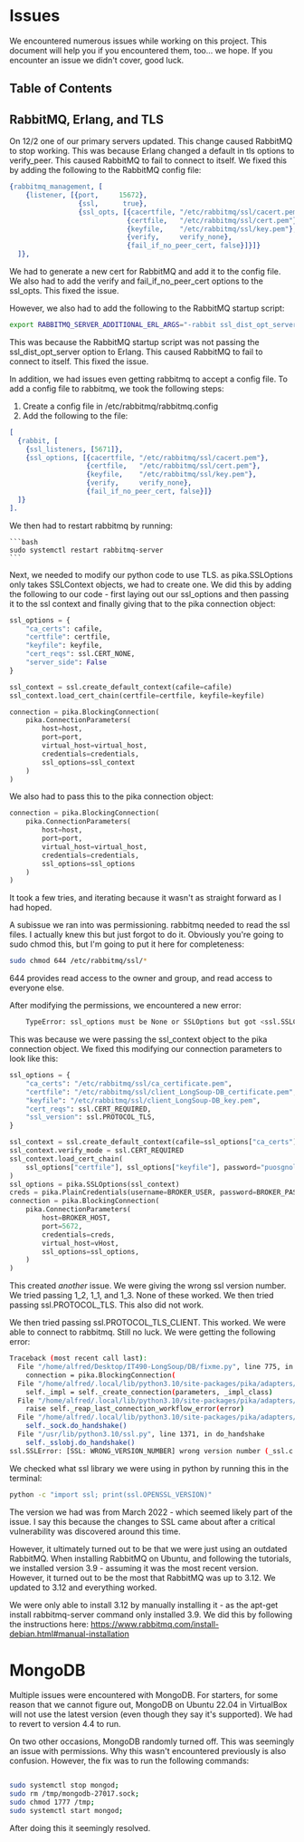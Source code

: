 # Issues

We encountered numerous issues while working on this project. This document will help you if you encountered them, too... we hope. If you encounter an issue we didn't cover, good luck.

## Table of Contents



## RabbitMQ, Erlang, and TLS

On 12/2 one of our primary servers updated. This change caused RabbitMQ to stop working. This was because Erlang changed a default in tls options to verify_peer. This caused RabbitMQ to fail to connect to itself. We fixed this by adding the following to the RabbitMQ config file:

```erlang
{rabbitmq_management, [
    {listener, [{port,     15672},
                 {ssl,      true},
                 {ssl_opts, [{cacertfile, "/etc/rabbitmq/ssl/cacert.pem"},
                             {certfile,   "/etc/rabbitmq/ssl/cert.pem"},
                             {keyfile,    "/etc/rabbitmq/ssl/key.pem"},
                             {verify,     verify_none},
                             {fail_if_no_peer_cert, false}]}]}
  ]},
```

We had to generate a new cert for RabbitMQ and add it to the config file. We also had to add the verify and fail_if_no_peer_cert options to the ssl_opts. This fixed the issue.

However, we also had to add the following to the RabbitMQ startup script:

```bash
export RABBITMQ_SERVER_ADDITIONAL_ERL_ARGS="-rabbit ssl_dist_opt_server verify_none"
```

This was because the RabbitMQ startup script was not passing the ssl_dist_opt_server option to Erlang. This caused RabbitMQ to fail to connect to itself. This fixed the issue.

In addition, we had issues even getting rabbitmq to accept a config file. To add a config file to rabbitmq, we took the following steps:

1. Create a config file in /etc/rabbitmq/rabbitmq.config
2. Add the following to the file:

```erlang
[
  {rabbit, [
    {ssl_listeners, [5671]},
    {ssl_options, [{cacertfile, "/etc/rabbitmq/ssl/cacert.pem"},
                   {certfile,   "/etc/rabbitmq/ssl/cert.pem"},
                   {keyfile,    "/etc/rabbitmq/ssl/key.pem"},
                   {verify,     verify_none},
                   {fail_if_no_peer_cert, false}]}
  ]}
].
```

We then had to restart rabbitmq by running:
    
    ```bash 
    sudo systemctl restart rabbitmq-server
    ```


Next, we needed to modify our python code to use TLS. as pika.SSLOptions only takes SSLContext objects, we had to create one. We did this by adding the following to our code - first laying out our ssl_options and then passing it to the ssl context and finally giving that to the pika connection object:

```python
ssl_options = {
    "ca_certs": cafile,
    "certfile": certfile,
    "keyfile": keyfile,
    "cert_reqs": ssl.CERT_NONE,
    "server_side": False
}

ssl_context = ssl.create_default_context(cafile=cafile)
ssl_context.load_cert_chain(certfile=certfile, keyfile=keyfile)

connection = pika.BlockingConnection(
    pika.ConnectionParameters(
        host=host,
        port=port,
        virtual_host=virtual_host,
        credentials=credentials,
        ssl_options=ssl_context
    )
)
```


We also had to pass this to the pika connection object:

```python
connection = pika.BlockingConnection(
    pika.ConnectionParameters(
        host=host,
        port=port,
        virtual_host=virtual_host,
        credentials=credentials,
        ssl_options=ssl_options
    )
)
```


It took a few tries, and iterating because it wasn't as straight forward as I had hoped.

A subissue we ran into was permissioning. rabbitmq needed to read the ssl files. I actually knew this but just forgot to do it. Obviously you're going to sudo chmod this, but I'm going to put it here for completeness:

```bash
sudo chmod 644 /etc/rabbitmq/ssl/*
```
644 provides read access to the owner and group, and read access to everyone else.


After modifying the permissions, we encountered a new error:
    
```bash
    TypeError: ssl_options must be None or SSLOptions but got <ssl.SSLContext object at 0x7f7ddeea8940>
```

This was because we were passing the ssl_context object to the pika connection object. We fixed this modifying our connection parameters to look like this:
    
```python
ssl_options = {
    "ca_certs": "/etc/rabbitmq/ssl/ca_certificate.pem",
    "certfile": "/etc/rabbitmq/ssl/client_LongSoup-DB_certificate.pem",
    "keyfile": "/etc/rabbitmq/ssl/client_LongSoup-DB_key.pem",
    "cert_reqs": ssl.CERT_REQUIRED,
    "ssl_version": ssl.PROTOCOL_TLS,
}

ssl_context = ssl.create_default_context(cafile=ssl_options["ca_certs"])
ssl_context.verify_mode = ssl.CERT_REQUIRED
ssl_context.load_cert_chain(
    ssl_options["certfile"], ssl_options["keyfile"], password="puosgnol"
)
ssl_options = pika.SSLOptions(ssl_context)
creds = pika.PlainCredentials(username=BROKER_USER, password=BROKER_PASS)
connection = pika.BlockingConnection(
    pika.ConnectionParameters(
        host=BROKER_HOST,
        port=5672,
        credentials=creds,
        virtual_host=vHost,
        ssl_options=ssl_options,
    )
)
```

This created *another* issue. We were giving the wrong ssl version number. We tried passing 1_2, 1_1, and 1_3. None of these worked. We then tried passing ssl.PROTOCOL_TLS. This also did not work.

We then tried passing ssl.PROTOCOL_TLS_CLIENT. This worked. We were able to connect to rabbitmq. Still no luck. We were getting the following error:

```bash
Traceback (most recent call last):
  File "/home/alfred/Desktop/IT490-LongSoup/DB/fixme.py", line 775, in <module>
    connection = pika.BlockingConnection(
  File "/home/alfred/.local/lib/python3.10/site-packages/pika/adapters/blocking_connection.py", line 360, in __init__
    self._impl = self._create_connection(parameters, _impl_class)
  File "/home/alfred/.local/lib/python3.10/site-packages/pika/adapters/blocking_connection.py", line 451, in _create_connection
    raise self._reap_last_connection_workflow_error(error)
  File "/home/alfred/.local/lib/python3.10/site-packages/pika/adapters/utils/io_services_utils.py", line 636, in _do_ssl_handshake
    self._sock.do_handshake()
  File "/usr/lib/python3.10/ssl.py", line 1371, in do_handshake
    self._sslobj.do_handshake()
ssl.SSLError: [SSL: WRONG_VERSION_NUMBER] wrong version number (_ssl.c:1007)

```

We checked what ssl library we were using in python by running this in the terminal:

```bash
python -c "import ssl; print(ssl.OPENSSL_VERSION)"
```
The version we had was from March 2022 - which seemed likely part of the issue. I say this because the changes to SSL came about after a critical vulnerability was discovered around this time. 

However, it ultimately turned out to be that we were just using an outdated RabbitMQ. When installing RabbitMQ on Ubuntu, and following the tutorials, we installed version 3.9 - assuming it was the most recent version. However, it turned out to be the most that RabbitMQ was up to 3.12. We updated to 3.12 and everything worked.

We were only able to install 3.12 by manually installing it - as the apt-get install rabbitmq-server command only installed 3.9. We did this by following the instructions here: https://www.rabbitmq.com/install-debian.html#manual-installation

# MongoDB

Multiple issues were encountered with MongoDB. For starters, for some reason that we cannot figure out, MongoDB on Ubuntu 22.04 in VirtualBox will not use the latest version (even though they say it's supported). We had to revert to version 4.4 to run.

On two other occasions, MongoDB randomly turned off. This was seemingly an issue with permissions. Why this wasn't encountered previously is also confusion. However, the fix was to run the following commands:

```bash

sudo systemctl stop mongod;
sudo rm /tmp/mongodb-27017.sock;
sudo chmod 1777 /tmp;
sudo systemctl start mongod;
```

After doing this it seemingly resolved.